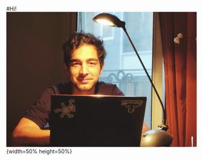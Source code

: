 #Hi! 
![picture of me](https://github.com/Magronox/Magronox.github.io/blob/master/images/A259.png?raw=true){width=50% height=50%}
